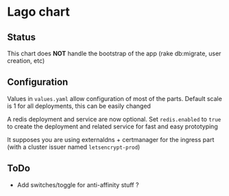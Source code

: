 # Lago chart

## Status

This chart does __NOT__ handle the bootstrap of the app (rake db:migrate, user creation, etc)

## Configuration

Values in `values.yaml` allow configuration of most of the parts. Default scale is 1 for all deployments, this can be easily changed

A redis deployment and service are now optional. Set `redis.enabled` to `true` to create the deployment and related service for fast and easy prototyping

It supposes you are using externaldns + certmanager for the ingress part (with a cluster issuer named `letsencrypt-prod`)

## ToDo

* Add switches/toggle for anti-affinity stuff ?
